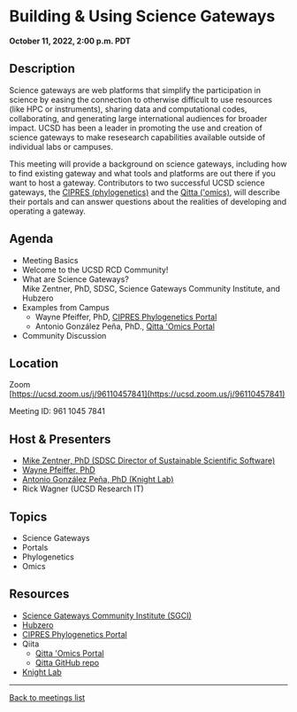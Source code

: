 # Building & Using Science Gateways
**October 11, 2022, 2:00 p.m. PDT**

<div class="atcb" style="display:none;">
{
  "name": "UCSD RCD Community Meeting: Building & Using Science Gateways",
  "description": "An example meeting to use as a reference.<br><br>More information: [url]https://ucsd-rcd.github.io/meetings/events/2022-10-11-ScieceGateways.html[/url]<br><br>Zoom link: https://ucsd.zoom.us/j/96110457841",
  "startDate":"2022-10-11",
  "endDate":"2022-10-11",
  "startTime":"14:00",
  "endTime":"15:00",
  "timeZone":"America/Los_Angeles",
  "location":"https://ucsd.zoom.us/j/96110457841",
  "options": [
      "Apple",
      "Google",
      "iCal",
      "Microsoft365",
      "Outlook.com"
  ]
}
</div>

## Description

Science gateways are web platforms that simplify the participation in
science by easing the connection to otherwise difficult to use
resources (like HPC or instruments), sharing data and computational
codes, collaborating, and generating large international audiences for
broader impact. UCSD has been a leader in promoting the use and
creation of science gateways to make resesearch capabilities 
available outside of individual labs or campuses.

This meeting will provide a background on science gateways, including
how to find existing gateway and what tools and platforms are out
there if you want to host a gateway. Contributors to two successful
UCSD science gateways, the [CIPRES
(phylogenetics)](https://www.phylo.org) and the [Qitta
('omics)](https://qiita.ucsd.edu), will describe their portals
and can answer questions about the realities of developing and
operating a gateway.

## Agenda

* Meeting Basics
* Welcome to the UCSD RCD Community!
* What are Science Gateways?<br>
  Mike Zentner, PhD, SDSC, Science Gateways Community Institute, and Hubzero
* Examples from Campus
  * Wayne Pfeiffer, PhD, [CIPRES Phylogenetics Portal](https://www.phylo.org) 
  * Antonio González Peña, PhD., [Qitta 'Omics Portal](https://qiita.ucsd.edu)
* Community Discussion

## Location

Zoom<br>
[https://ucsd.zoom.us/j/96110457841](https://ucsd.zoom.us/j/96110457841)

Meeting ID: 961 1045 7841

## Host & Presenters

* [Mike Zentner, PhD (SDSC Director of Sustainable Scientific Software)](https://today.ucsd.edu/story/michael_zentner_joins_sdsc_to_lead_sustainable_scientific_software_group)
* [Wayne Pfeiffer, PhD](https://waynepfeiffer.com)
* [Antonio González Peña, PhD (Knight Lab)](https://github.com/antgonza)
* Rick Wagner (UCSD Research IT)

## Topics

* Science Gateways
* Portals
* Phylogenetics
* Omics

## Resources

* [Science Gateways Community Institute
  (SGCI)](https://sciencegateways.org)
* [Hubzero](https://hubzero.org)
* [CIPRES Phylogenetics Portal](https://www.phylo.org)
* Qiita
  * [Qitta 'Omics Portal](https://qiita.ucsd.edu)
  * [Qitta GitHub repo](https://github.com/qiita-spots/qiita)
* [Knight Lab](https://knightlab.ucsd.edu)

---

[Back to meetings list](/meetings/)
